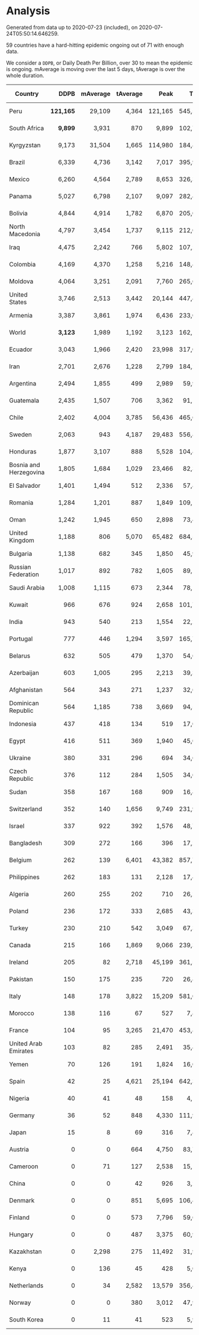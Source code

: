 
# Analysis

Generated from data up to 2020-07-23 (included), on 2020-07-24T05:50:14.646259.

59 countries have a hard-hitting epidemic ongoing out of 71 with enough data.

We consider a `DDPB`, or Daily Death Per Billion, over 30 to mean the epidemic is ongoing.
mAverage is moving over the last 5 days, tAverage is over the whole duration.


| Country | DDPB | mAverage | tAverage | Peak | Total | Start | Peak Date | End | Duration |  Status |
|---------|-----:|---------:|---------:|-----:|------:|-------|-----------|-----|----------|---------|
| Peru | **121,165** | 29,109 | 4,364 | 121,165 | 545,596 | 2020-03-20 | 2020-07-23 | None | 125 days | ongoing |
| South Africa | **9,899** | 3,931 | 870 | 9,899 | 102,773 | 2020-03-27 | 2020-07-23 | None | 118 days | ongoing |
| Kyrgyzstan | 9,173 | 31,504 | 1,665 | 114,980 | 184,868 | 2020-04-03 | 2020-07-19 | None | 111 days | ongoing |
| Brazil | 6,339 | 4,736 | 3,142 | 7,017 | 395,902 | 2020-03-19 | 2020-06-05 | None | 126 days | ongoing |
| Mexico | 6,260 | 4,564 | 2,789 | 8,653 | 326,344 | 2020-03-28 | 2020-06-04 | None | 117 days | ongoing |
| Panama | 5,027 | 6,798 | 2,107 | 9,097 | 282,455 | 2020-03-11 | 2020-07-18 | None | 134 days | ongoing |
| Bolivia | 4,844 | 4,914 | 1,782 | 6,870 | 205,007 | 2020-03-30 | 2020-07-02 | None | 115 days | ongoing |
| North Macedonia | 4,797 | 3,454 | 1,737 | 9,115 | 212,002 | 2020-03-23 | 2020-07-02 | None | 122 days | ongoing |
| Iraq | 4,475 | 2,242 | 766 | 5,802 | 107,276 | 2020-03-05 | 2020-06-27 | None | 140 days | ongoing |
| Colombia | 4,169 | 4,370 | 1,258 | 5,216 | 148,448 | 2020-03-27 | 2020-07-18 | None | 118 days | ongoing |
| Moldova | 4,064 | 3,251 | 2,091 | 7,760 | 265,654 | 2020-03-18 | 2020-06-14 | None | 127 days | ongoing |
| United States | 3,746 | 2,513 | 3,442 | 20,144 | 447,476 | 2020-03-15 | 2020-04-16 | None | 130 days | ongoing |
| Armenia | 3,387 | 3,861 | 1,974 | 6,436 | 233,024 | 2020-03-27 | 2020-06-02 | None | 118 days | ongoing |
| World | **3,123** | 1,989 | 1,192 | 3,123 | 162,129 | 2020-03-09 | 2020-07-23 | None | 136 days | ongoing |
| Ecuador | 3,043 | 1,966 | 2,420 | 23,998 | 317,072 | 2020-03-14 | 2020-05-11 | None | 131 days | ongoing |
| Iran | 2,701 | 2,676 | 1,228 | 2,799 | 184,202 | 2020-02-24 | 2020-07-21 | None | 150 days | ongoing |
| Argentina | 2,494 | 1,855 | 499 | 2,989 | 59,938 | 2020-03-25 | 2020-07-22 | None | 120 days | ongoing |
| Guatemala | 2,435 | 1,507 | 706 | 3,362 | 91,197 | 2020-03-16 | 2020-06-06 | None | 129 days | ongoing |
| Chile | 2,402 | 4,004 | 3,785 | 56,436 | 465,630 | 2020-03-22 | 2020-07-18 | None | 123 days | ongoing |
| Sweden | 2,063 | 943 | 4,187 | 29,483 | 556,891 | 2020-03-12 | 2020-04-16 | None | 133 days | ongoing |
| Honduras | 1,877 | 3,107 | 888 | 5,528 | 104,882 | 2020-03-27 | 2020-07-22 | None | 118 days | ongoing |
| Bosnia and Herzegovina | 1,805 | 1,684 | 1,029 | 23,466 | 82,398 | 2020-05-04 | 2020-05-04 | None | 80 days | ongoing |
| El Salvador | 1,401 | 1,494 | 512 | 2,336 | 57,891 | 2020-04-01 | 2020-07-18 | None | 113 days | ongoing |
| Romania | 1,284 | 1,201 | 887 | 1,849 | 109,155 | 2020-03-22 | 2020-04-10 | None | 123 days | ongoing |
| Oman | 1,242 | 1,945 | 650 | 2,898 | 73,485 | 2020-04-01 | 2020-07-14 | None | 113 days | ongoing |
| United Kingdom | 1,188 | 806 | 5,070 | 65,482 | 684,576 | 2020-03-10 | 2020-04-30 | None | 135 days | ongoing |
| Bulgaria | 1,138 | 682 | 345 | 1,850 | 45,934 | 2020-03-12 | 2020-06-06 | None | 133 days | ongoing |
| Russian Federation | 1,017 | 892 | 782 | 1,605 | 89,170 | 2020-03-31 | 2020-05-29 | None | 114 days | ongoing |
| Saudi Arabia | 1,008 | 1,115 | 673 | 2,344 | 78,136 | 2020-03-29 | 2020-06-14 | None | 116 days | ongoing |
| Kuwait | 966 | 676 | 924 | 2,658 | 101,710 | 2020-04-04 | 2020-05-16 | None | 110 days | ongoing |
| India | 943 | 540 | 213 | 1,554 | 22,212 | 2020-04-10 | 2020-06-17 | None | 104 days | ongoing |
| Portugal | 777 | 446 | 1,294 | 3,597 | 165,738 | 2020-03-17 | 2020-04-03 | None | 128 days | ongoing |
| Belarus | 632 | 505 | 479 | 1,370 | 54,676 | 2020-03-31 | 2020-06-19 | None | 114 days | ongoing |
| Azerbaijan | 603 | 1,005 | 295 | 2,213 | 39,300 | 2020-03-12 | 2020-07-22 | None | 133 days | ongoing |
| Afghanistan | 564 | 343 | 271 | 1,237 | 32,628 | 2020-03-25 | 2020-07-15 | None | 120 days | ongoing |
| Dominican Republic | 564 | 1,185 | 738 | 3,669 | 94,509 | 2020-03-17 | 2020-07-19 | None | 128 days | ongoing |
| Indonesia | 437 | 418 | 134 | 519 | 17,032 | 2020-03-18 | 2020-07-22 | None | 127 days | ongoing |
| Egypt | 416 | 511 | 369 | 1,940 | 45,049 | 2020-03-23 | 2020-06-17 | None | 122 days | ongoing |
| Ukraine | 380 | 331 | 296 | 694 | 34,698 | 2020-03-28 | 2020-06-17 | None | 117 days | ongoing |
| Czech Republic | 376 | 112 | 284 | 1,505 | 34,687 | 2020-03-23 | 2020-04-15 | None | 122 days | ongoing |
| Sudan | 358 | 167 | 168 | 909 | 16,895 | 2020-04-14 | 2020-05-30 | None | 100 days | ongoing |
| Switzerland | 352 | 140 | 1,656 | 9,749 | 231,940 | 2020-03-05 | 2020-04-15 | None | 140 days | ongoing |
| Israel | 337 | 922 | 392 | 1,576 | 48,700 | 2020-03-21 | 2020-04-10 | None | 124 days | ongoing |
| Bangladesh | 309 | 272 | 166 | 396 | 17,296 | 2020-04-10 | 2020-06-30 | None | 104 days | ongoing |
| Belgium | 262 | 139 | 6,401 | 43,382 | 857,784 | 2020-03-11 | 2020-04-10 | None | 134 days | ongoing |
| Philippines | 262 | 183 | 131 | 2,128 | 17,486 | 2020-03-12 | 2020-07-13 | None | 133 days | ongoing |
| Algeria | 260 | 255 | 202 | 710 | 26,275 | 2020-03-15 | 2020-04-10 | None | 130 days | ongoing |
| Poland | 236 | 172 | 333 | 2,685 | 43,396 | 2020-03-15 | 2020-06-20 | None | 130 days | ongoing |
| Turkey | 230 | 210 | 542 | 3,049 | 67,300 | 2020-03-21 | 2020-04-17 | None | 124 days | ongoing |
| Canada | 215 | 166 | 1,869 | 9,066 | 239,336 | 2020-03-17 | 2020-05-06 | None | 128 days | ongoing |
| Ireland | 205 | 82 | 2,718 | 45,199 | 361,537 | 2020-03-12 | 2020-04-25 | None | 133 days | ongoing |
| Pakistan | 150 | 175 | 235 | 720 | 26,848 | 2020-03-31 | 2020-06-20 | None | 114 days | ongoing |
| Italy | 148 | 178 | 3,822 | 15,209 | 581,057 | 2020-02-22 | 2020-03-28 | None | 152 days | ongoing |
| Morocco | 138 | 116 | 67 | 527 | 7,857 | 2020-03-28 | 2020-04-05 | None | 117 days | ongoing |
| France | 104 | 95 | 3,265 | 21,470 | 453,880 | 2020-03-06 | 2020-04-16 | None | 139 days | ongoing |
| United Arab Emirates | 103 | 82 | 285 | 2,491 | 35,460 | 2020-03-21 | 2020-05-10 | None | 124 days | ongoing |
| Yemen | 70 | 126 | 191 | 1,824 | 16,044 | 2020-04-30 | 2020-07-13 | None | 84 days | ongoing |
| Spain | 42 | 25 | 4,621 | 25,194 | 642,321 | 2020-03-06 | 2020-06-20 | None | 139 days | ongoing |
| Nigeria | 40 | 41 | 48 | 158 | 4,104 | 2020-04-30 | 2020-06-17 | None | 84 days | ongoing |
| Germany | 36 | 52 | 848 | 4,330 | 111,984 | 2020-03-13 | 2020-04-15 | None | 132 days | ongoing |
| Japan | 15 | 8 | 69 | 316 | 7,802 | 2020-03-11 | 2020-05-02 | 2020-07-02 | 113 days | finished |
| Austria | 0 | 0 | 664 | 4,750 | 83,789 | 2020-03-12 | 2020-04-23 | 2020-07-16 | 126 days | finished |
| Cameroon | 0 | 71 | 127 | 2,538 | 15,122 | 2020-03-25 | 2020-06-15 | 2020-07-22 | 119 days | finished |
| China | 0 | 0 | 42 | 926 | 3,295 | 2020-01-30 | 2020-04-16 | 2020-04-16 | 77 days | finished |
| Denmark | 0 | 0 | 851 | 5,695 | 106,463 | 2020-03-15 | 2020-04-02 | 2020-07-18 | 125 days | finished |
| Finland | 0 | 0 | 573 | 7,796 | 59,623 | 2020-03-21 | 2020-04-22 | 2020-07-03 | 104 days | finished |
| Hungary | 0 | 0 | 487 | 3,375 | 60,916 | 2020-03-15 | 2020-04-19 | 2020-07-18 | 125 days | finished |
| Kazakhstan | 0 | 2,298 | 275 | 11,492 | 31,987 | 2020-03-27 | 2020-07-21 | 2020-07-21 | 116 days | finished |
| Kenya | 0 | 136 | 45 | 428 | 5,018 | 2020-04-02 | 2020-07-22 | 2020-07-22 | 111 days | finished |
| Netherlands | 0 | 34 | 2,582 | 13,579 | 356,450 | 2020-03-06 | 2020-04-07 | 2020-07-22 | 138 days | finished |
| Norway | 0 | 0 | 380 | 3,012 | 47,979 | 2020-03-13 | 2020-04-21 | 2020-07-17 | 126 days | finished |
| South Korea | 0 | 11 | 41 | 523 | 5,999 | 2020-02-23 | 2020-03-10 | 2020-07-17 | 145 days | finished |

